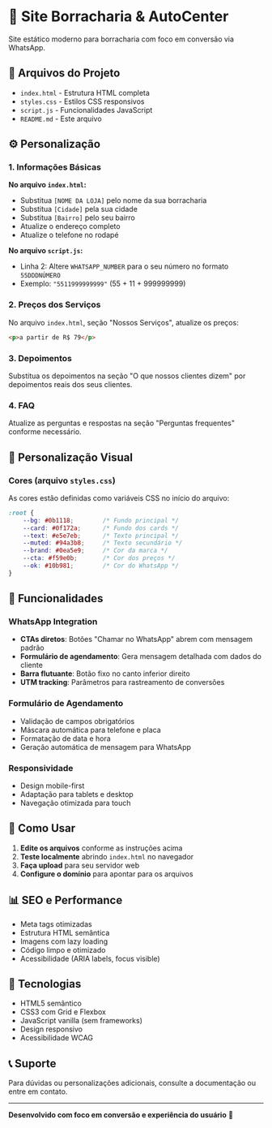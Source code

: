 # 🚗 Site Borracharia & AutoCenter

Site estático moderno para borracharia com foco em conversão via WhatsApp.

## 📁 Arquivos do Projeto

- `index.html` - Estrutura HTML completa
- `styles.css` - Estilos CSS responsivos
- `script.js` - Funcionalidades JavaScript
- `README.md` - Este arquivo

## ⚙️ Personalização

### 1. Informações Básicas

**No arquivo `index.html`:**
- Substitua `[NOME DA LOJA]` pelo nome da sua borracharia
- Substitua `[Cidade]` pela sua cidade
- Substitua `[Bairro]` pelo seu bairro
- Atualize o endereço completo
- Atualize o telefone no rodapé

**No arquivo `script.js`:**
- Linha 2: Altere `WHATSAPP_NUMBER` para o seu número no formato `55DDDNÚMERO`
- Exemplo: `"5511999999999"` (55 + 11 + 999999999)

### 2. Preços dos Serviços

No arquivo `index.html`, seção "Nossos Serviços", atualize os preços:
```html
<p>a partir de R$ 79</p>
```

### 3. Depoimentos

Substitua os depoimentos na seção "O que nossos clientes dizem" por depoimentos reais dos seus clientes.

### 4. FAQ

Atualize as perguntas e respostas na seção "Perguntas frequentes" conforme necessário.

## 🎨 Personalização Visual

### Cores (arquivo `styles.css`)

As cores estão definidas como variáveis CSS no início do arquivo:
```css
:root {
    --bg: #0b1118;        /* Fundo principal */
    --card: #0f172a;      /* Fundo dos cards */
    --text: #e5e7eb;      /* Texto principal */
    --muted: #94a3b8;     /* Texto secundário */
    --brand: #0ea5e9;     /* Cor da marca */
    --cta: #f59e0b;       /* Cor dos preços */
    --ok: #10b981;        /* Cor do WhatsApp */
}
```

## 📱 Funcionalidades

### WhatsApp Integration
- **CTAs diretos**: Botões "Chamar no WhatsApp" abrem com mensagem padrão
- **Formulário de agendamento**: Gera mensagem detalhada com dados do cliente
- **Barra flutuante**: Botão fixo no canto inferior direito
- **UTM tracking**: Parâmetros para rastreamento de conversões

### Formulário de Agendamento
- Validação de campos obrigatórios
- Máscara automática para telefone e placa
- Formatação de data e hora
- Geração automática de mensagem para WhatsApp

### Responsividade
- Design mobile-first
- Adaptação para tablets e desktop
- Navegação otimizada para touch

## 🚀 Como Usar

1. **Edite os arquivos** conforme as instruções acima
2. **Teste localmente** abrindo `index.html` no navegador
3. **Faça upload** para seu servidor web
4. **Configure o domínio** para apontar para os arquivos

## 📊 SEO e Performance

- Meta tags otimizadas
- Estrutura HTML semântica
- Imagens com lazy loading
- Código limpo e otimizado
- Acessibilidade (ARIA labels, focus visible)

## 🔧 Tecnologias

- HTML5 semântico
- CSS3 com Grid e Flexbox
- JavaScript vanilla (sem frameworks)
- Design responsivo
- Acessibilidade WCAG

## 📞 Suporte

Para dúvidas ou personalizações adicionais, consulte a documentação ou entre em contato.

---

**Desenvolvido com foco em conversão e experiência do usuário** 🎯
